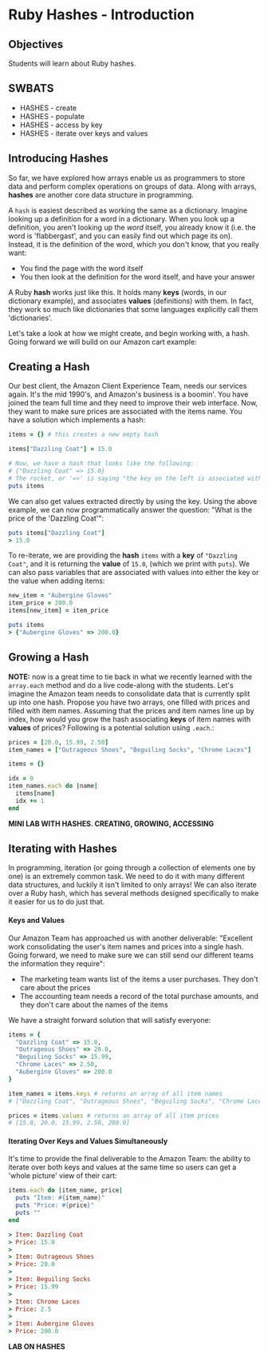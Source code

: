 # Ruby Hashes - Introduction

## Objectives

Students will learn about Ruby hashes.

## SWBATS

+ HASHES - create
+ HASHES - populate
+ HASHES - access by key
+ HASHES - iterate over keys and values


## Introducing Hashes

So far, we have explored how arrays enable us as programmers to store data and perform complex operations on groups of data. Along with arrays, **hashes** are another core data structure in programming.

A `hash` is easiest described as working the same as a dictionary. Imagine looking up a definition for a word in a dictionary. When you look up a definition, you aren't looking up the _word_ itself, you already know it (i.e. the word is 'flabbergast', and you can easily find out which page its on). Instead, it is the definition of the word, which you don't know, that you really want:
  - You find the page with the word itself
  - You then look at the definition for the word itself, and have your answer

A Ruby **hash** works just like this. It holds many **keys** (words, in our dictionary example), and associates **values** (definitions) with them. In fact, they work so much like dictionaries that some languages explicitly call them 'dictionaries'.

Let's take a look at how we might create, and begin working with, a hash. Going forward we will build on our Amazon cart example:

## Creating a Hash

Our best client, the Amazon Client Experience Team, needs our services again. It's the mid 1990's, and Amazon's business is a boomin'. You have joined the team full time and they need to improve their web interface. Now, they want to make sure prices are associated with the items name. You have a solution which implements a hash:

```Ruby
items = {} # this creates a new empty hash

items["Dazzling Coat"] = 15.0

# Now, we have a hash that looks like the following:
# {"Dazzling Coat" => 15.0}
# The rocket, or '=>' is saying "the key on the left is associated with the value on the right"
puts items
```

We can also get values extracted directly by using the key. Using the above example, we can now programmatically answer the question: "What is the price of the 'Dazzling Coat'":

```ruby
puts items["Dazzling Coat"]
> 15.0
```

To re-iterate, we are providing the **hash** `items` with a **key** of `"Dazzling Coat"`, and it is returning the **value** of `15.0`, (which we print with `puts`). We can also pass variables that are associated with values into either the key or the value when adding items:

```ruby
new_item = "Aubergine Gloves"
item_price = 200.0
items[new_item] = item_price

puts items
> {"Aubergine Gloves" => 200.0}
```

## Growing a Hash

**NOTE:** now is a great time to tie back in what we recently learned with the `array.each` method and do a live code-along with the students. Let's imagine the Amazon team needs to consolidate data that is currently split up into one hash. Propose you have two arrays, one filled with prices and filled with item names. Assuming that the prices and item names line up by index, how would you grow the hash associating **keys** of item names with **values** of prices? Following is a potential solution using `.each`.:

```Ruby
prices = [20.0, 15.99, 2.50]
item_names = ["Outrageous Shoes", "Beguiling Socks", "Chrome Laces"]

items = {}

idx = 0
item_names.each do |name|
  items[name]
  idx += 1
end
```

**MINI LAB WITH HASHES. CREATING, GROWING, ACCESSING**

## Iterating with Hashes

In programming, iteration (or going through a collection of elements one by one) is an extremely common task. We need to do it with many different data structures, and luckily it isn't limited to only arrays! We can also iterate over a Ruby hash, which has several methods designed specifically to make it easier for us to do just that.

#### Keys and Values

Our Amazon Team has approached us with another deliverable: "Excellent work consolidating the user's item names and prices into a single hash. Going forward, we need to make sure we can still send our different teams the information they require":

  - The marketing team wants list of the items a user purchases. They don't care about the prices
  - The accounting team needs a record of the total purchase amounts, and they don't care about the names of the items

We have a straight forward solution that will satisfy everyone:

```Ruby
items = {
  "Dazzling Coat" => 15.0,
  "Outrageous Shoes" => 20.0,
  "Beguiling Socks" => 15.99,
  "Chrome Laces" => 2.50,
  "Aubergine Gloves" => 200.0
}

item_names = items.keys # returns an array of all item names
# ["Dazzling Coat", "Outrageous Shoes", "Beguiling Socks", "Chrome Laces", "Aubergine Gloves"]

prices = items.values # returns an array of all item prices
# [15.0, 20.0, 15.99, 2.50, 200.0]
```

#### Iterating Over Keys and Values Simultaneously

It's time to provide the final deliverable to the Amazon Team: the ability to iterate over both keys and values at the same time so users can get a 'whole picture' view of their cart:

```Ruby
items.each do |item_name, price|
  puts "Item: #{item_name}"
  puts "Price: #{price}"
  puts ""
end

> Item: Dazzling Coat
> Price: 15.0
>
> Item: Outrageous Shoes
> Price: 20.0
>
> Item: Beguiling Socks
> Price: 15.99
>
> Item: Chrome Laces
> Price: 2.5
>
> Item: Aubergine Gloves
> Price: 200.0
```

**LAB ON HASHES**
